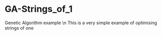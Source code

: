 # GA-Strings_of_1
Genetic Algorithm example \n
This is a very simple example of optimising strings of one
